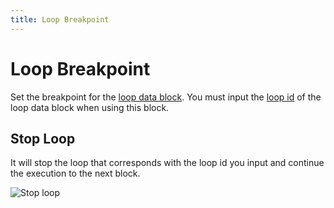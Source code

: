```yaml
---
title: Loop Breakpoint
---
```


# Loop Breakpoint

Set the breakpoint for the [loop data block](/blocks/loop-data.html#breakpoint). You must input the [loop id](/blocks/loop-data.md#loop-id) of the loop data block when using this block.

## Stop Loop
It will stop the loop that corresponds with the loop id you input and continue the execution to the next block.

![Stop loop](https://s3.ap-southeast-1.amazonaws.com/automa-pub/i/2024/12/03/mhqfa-yj.png)